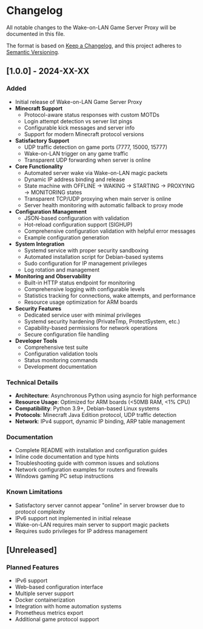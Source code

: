 # Changelog

All notable changes to the Wake-on-LAN Game Server Proxy will be documented in this file.

The format is based on [Keep a Changelog](https://keepachangelog.com/en/1.0.0/),
and this project adheres to [Semantic Versioning](https://semver.org/spec/v2.0.0.html).

## [1.0.0] - 2024-XX-XX

### Added
- Initial release of Wake-on-LAN Game Server Proxy
- **Minecraft Support**
  - Protocol-aware status responses with custom MOTDs
  - Login attempt detection vs server list pings
  - Configurable kick messages and server info
  - Support for modern Minecraft protocol versions
- **Satisfactory Support**
  - UDP traffic detection on game ports (7777, 15000, 15777)
  - Wake-on-LAN trigger on any game traffic
  - Transparent UDP forwarding when server is online
- **Core Functionality**
  - Automated server wake via Wake-on-LAN magic packets
  - Dynamic IP address binding and release
  - State machine with OFFLINE → WAKING → STARTING → PROXYING → MONITORING states
  - Transparent TCP/UDP proxying when main server is online
  - Server health monitoring with automatic fallback to proxy mode
- **Configuration Management**
  - JSON-based configuration with validation
  - Hot-reload configuration support (SIGHUP)
  - Comprehensive configuration validation with helpful error messages
  - Example configuration generation
- **System Integration**
  - Systemd service with proper security sandboxing
  - Automated installation script for Debian-based systems
  - Sudo configuration for IP management privileges
  - Log rotation and management
- **Monitoring and Observability**
  - Built-in HTTP status endpoint for monitoring
  - Comprehensive logging with configurable levels
  - Statistics tracking for connections, wake attempts, and performance
  - Resource usage optimization for ARM boards
- **Security Features**
  - Dedicated service user with minimal privileges
  - Systemd security hardening (PrivateTmp, ProtectSystem, etc.)
  - Capability-based permissions for network operations
  - Secure configuration file handling
- **Developer Tools**
  - Comprehensive test suite
  - Configuration validation tools
  - Status monitoring commands
  - Development documentation

### Technical Details
- **Architecture**: Asynchronous Python using asyncio for high performance
- **Resource Usage**: Optimized for ARM boards (<50MB RAM, <1% CPU)
- **Compatibility**: Python 3.9+, Debian-based Linux systems
- **Protocols**: Minecraft Java Edition protocol, UDP traffic detection
- **Network**: IPv4 support, dynamic IP binding, ARP table management

### Documentation
- Complete README with installation and configuration guides
- Inline code documentation and type hints
- Troubleshooting guide with common issues and solutions
- Network configuration examples for routers and firewalls
- Windows gaming PC setup instructions

### Known Limitations
- Satisfactory server cannot appear "online" in server browser due to protocol complexity
- IPv6 support not implemented in initial release
- Wake-on-LAN requires main server to support magic packets
- Requires sudo privileges for IP address management

## [Unreleased]

### Planned Features
- IPv6 support
- Web-based configuration interface
- Multiple server support
- Docker containerization
- Integration with home automation systems
- Prometheus metrics export
- Additional game protocol support